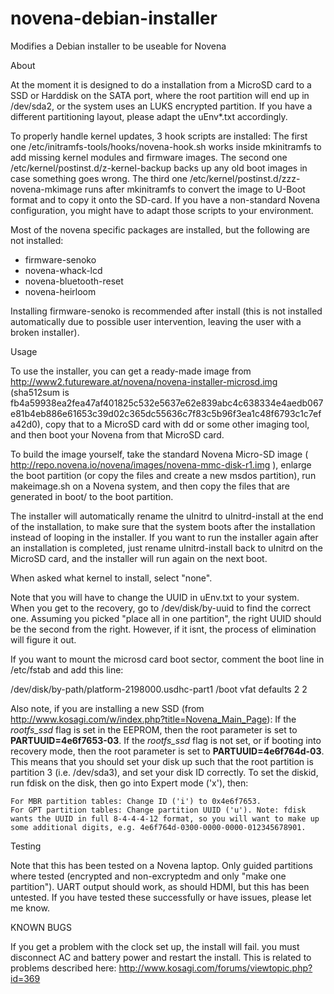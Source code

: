 # novena-debian-installer
Modifies a Debian installer to be useable for Novena

About

At the moment it is designed to do a installation from a MicroSD card to a SSD or Harddisk on the SATA port, where the root partition will end up in /dev/sda2, or the system uses an LUKS encrypted partition.
If you have a different partitioning layout, please adapt the uEnv*.txt accordingly.

To properly handle kernel updates, 3 hook scripts are installed:
The first one /etc/initramfs-tools/hooks/novena-hook.sh works inside mkinitramfs to add missing kernel modules and firmware images. The second one /etc/kernel/postinst.d/z-kernel-backup backs up any old boot images in case something goes wrong. The third one /etc/kernel/postinst.d/zzz-novena-mkimage runs after mkinitramfs to convert the image to U-Boot format and to copy it onto the SD-card. If you have a non-standard Novena configuration, you might have to adapt those scripts to your environment.

Most of the novena specific packages are installed, but the following are not installed:

 - firmware-senoko
 - novena-whack-lcd
 - novena-bluetooth-reset
 - novena-heirloom

Installing firmware-senoko is recommended after install (this is not installed automatically due to possible user intervention, leaving the user with a broken installer).

Usage

To use the installer, you can get a ready-made image from http://www2.futureware.at/novena/novena-installer-microsd.img (sha512sum is fb4a59938ea2fea47af401825c532e5637e62e839abc4c638334e4aedb067e81b4eb886e61653c39d02c365dc55636c7f83c5b96f3ea1c48f6793c1c7efa42d0), copy that to a MicroSD card with dd or some other imaging tool, and then boot your Novena from that MicroSD card.

To build the image yourself, take the standard Novena Micro-SD image ( http://repo.novena.io/novena/images/novena-mmc-disk-r1.img ), enlarge the boot partition (or copy the files and create a new msdos partition), run makeimage.sh on a Novena system, and then copy the files that are generated in boot/ to the boot partition.

The installer will automatically rename the uInitrd to uInitrd-install at the end of the installation, to make sure that the system boots after the installation instead of looping in the installer.
If you want to run the installer again after an installation is completed, just rename uInitrd-install back to uInitrd on the MicroSD card, and the installer will run again on the next boot.

When asked what kernel to install, select "none".

Note that you will have to change the UUID in uEnv.txt to your system. When you get to the recovery, go to /dev/disk/by-uuid to find the correct one. Assuming you picked "place all in one partition", the right UUID should be the second from the right. However, if it isnt, the process of elimination will figure it out.

If you want to mount the microsd card boot sector, comment the boot line in /etc/fstab and add this line:

  /dev/disk/by-path/platform-2198000.usdhc-part1        /boot        vfat    defaults        2    2

Also note, if you are installing a new SSD (from http://www.kosagi.com/w/index.php?title=Novena_Main_Page):
If the *rootfs_ssd* flag is set in the EEPROM, then the root parameter is set to **PARTUUID=4e6f7653-03**. If the *rootfs_ssd* flag is not set, or if booting into recovery mode, then the root parameter is set to **PARTUUID=4e6f764d-03**. This means that you should set your disk up such that the root partition is partition 3 (i.e. /dev/sda3), and set your disk ID correctly. To set the diskid, run fdisk on the disk, then go into Expert mode ('x'), then:

    For MBR partition tables: Change ID ('i') to 0x4e6f7653.
    For GPT partition tables: Change partition UUID ('u'). Note: fdisk wants the UUID in full 8-4-4-4-12 format, so you will want to make up some additional digits, e.g. 4e6f764d-0300-0000-0000-012345678901.

Testing

Note that this has been tested on a Novena laptop. Only guided partitions where tested (encrypted and non-excryptedm and only "make one partition"). UART output should work, as should HDMI, but this has been untested. If you have tested these successfully or have issues, please let me know.

KNOWN BUGS

If you get a problem with the clock set up, the install will fail. you must disconnect AC and battery power and restart the install. This is related to problems described here: http://www.kosagi.com/forums/viewtopic.php?id=369
